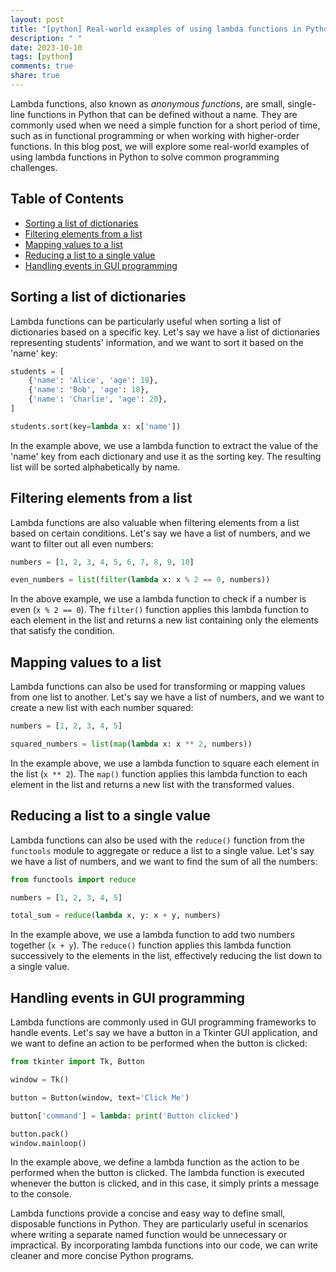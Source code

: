 ```yaml
---
layout: post
title: "[python] Real-world examples of using lambda functions in Python"
description: " "
date: 2023-10-10
tags: [python]
comments: true
share: true
---
```


Lambda functions, also known as *anonymous functions*, are small, single-line functions in Python that can be defined without a name. They are commonly used when we need a simple function for a short period of time, such as in functional programming or when working with higher-order functions. In this blog post, we will explore some real-world examples of using lambda functions in Python to solve common programming challenges.

## Table of Contents
- [Sorting a list of dictionaries](#sorting-a-list-of-dictionaries)
- [Filtering elements from a list](#filtering-elements-from-a-list)
- [Mapping values to a list](#mapping-values-to-a-list)
- [Reducing a list to a single value](#reducing-a-list-to-a-single-value)
- [Handling events in GUI programming](#handling-events-in-gui-programming)

## Sorting a list of dictionaries

Lambda functions can be particularly useful when sorting a list of dictionaries based on a specific key. Let's say we have a list of dictionaries representing students' information, and we want to sort it based on the 'name' key:

```python
students = [
    {'name': 'Alice', 'age': 19},
    {'name': 'Bob', 'age': 18},
    {'name': 'Charlie', 'age': 20},
]

students.sort(key=lambda x: x['name'])
```

In the example above, we use a lambda function to extract the value of the 'name' key from each dictionary and use it as the sorting key. The resulting list will be sorted alphabetically by name.

## Filtering elements from a list

Lambda functions are also valuable when filtering elements from a list based on certain conditions. Let's say we have a list of numbers, and we want to filter out all even numbers:

```python
numbers = [1, 2, 3, 4, 5, 6, 7, 8, 9, 10]

even_numbers = list(filter(lambda x: x % 2 == 0, numbers))
```

In the above example, we use a lambda function to check if a number is even (`x % 2 == 0`). The `filter()` function applies this lambda function to each element in the list and returns a new list containing only the elements that satisfy the condition.

## Mapping values to a list

Lambda functions can also be used for transforming or mapping values from one list to another. Let's say we have a list of numbers, and we want to create a new list with each number squared:

```python
numbers = [1, 2, 3, 4, 5]

squared_numbers = list(map(lambda x: x ** 2, numbers))
```

In the example above, we use a lambda function to square each element in the list (`x ** 2`). The `map()` function applies this lambda function to each element in the list and returns a new list with the transformed values.

## Reducing a list to a single value

Lambda functions can also be used with the `reduce()` function from the `functools` module to aggregate or reduce a list to a single value. Let's say we have a list of numbers, and we want to find the sum of all the numbers:

```python
from functools import reduce

numbers = [1, 2, 3, 4, 5]

total_sum = reduce(lambda x, y: x + y, numbers)
```

In the example above, we use a lambda function to add two numbers together (`x + y`). The `reduce()` function applies this lambda function successively to the elements in the list, effectively reducing the list down to a single value.

## Handling events in GUI programming

Lambda functions are commonly used in GUI programming frameworks to handle events. Let's say we have a button in a Tkinter GUI application, and we want to define an action to be performed when the button is clicked:

```python
from tkinter import Tk, Button

window = Tk()

button = Button(window, text='Click Me')

button['command'] = lambda: print('Button clicked')

button.pack()
window.mainloop()
```

In the example above, we define a lambda function as the action to be performed when the button is clicked. The lambda function is executed whenever the button is clicked, and in this case, it simply prints a message to the console.

Lambda functions provide a concise and easy way to define small, disposable functions in Python. They are particularly useful in scenarios where writing a separate named function would be unnecessary or impractical. By incorporating lambda functions into our code, we can write cleaner and more concise Python programs.